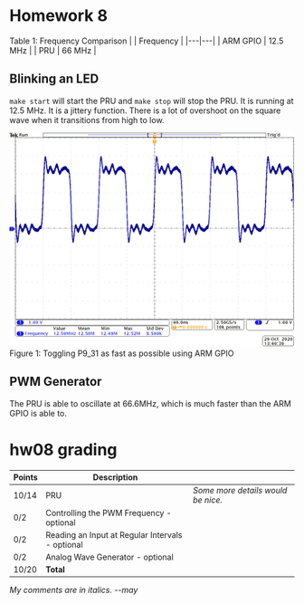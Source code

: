 # Homework 8
Table 1: Frequency Comparison
|   | Frequency |
|---|---|
| ARM GPIO | 12.5 MHz |
| PRU | 66 MHz |

## Blinking an LED
`make start` will start the PRU and `make stop` will stop the PRU.
It is running at 12.5 MHz.
It is a jittery function. There is a lot of overshoot on the square wave when it transitions from high to low.

![LED](led.png)
Figure 1: Toggling P9_31 as fast as possible using ARM GPIO

## PWM Generator
The PRU is able to oscillate at 66.6MHz, which is much faster than the ARM GPIO is able to.

# hw08 grading

| Points      | Description | |
| ----------- | ----------- |-|
| 10/14 | PRU | *Some more details would be nice.*
|  0/2 | Controlling the PWM Frequency - optional
|  0/2 | Reading an Input at Regular Intervals - optional
|  0/2 | Analog Wave Generator - optional
| 10/20 | **Total**

*My comments are in italics. --may*
